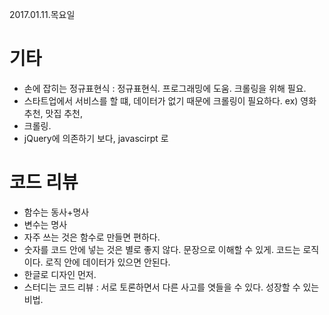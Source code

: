 2017.01.11.목요일

# 기타
- 손에 잡히는 정규표현식 : 정규표현식. 프로그래밍에 도움. 크롤링을 위해 필요.
- 스타트업에서 서비스를 할 떄,  데이터가 없기 때문에 크롤링이 필요하다.  ex) 영화 추천, 맛집 추천,
- 크롤링.
- jQuery에 의존하기 보다, javascirpt 로

# 코드 리뷰
- 함수는 동사+명사
- 변수는 명사
- 자주 쓰는 것은 함수로 만들면 편하다.
- 숫자를 코드 안에 넣는 것은 별로 좋지 않다. 문장으로 이해할 수 있게.
  코드는 로직이다. 로직 안에 데이터가 있으면 안된다.
- 한글로 디자인 먼저.
- 스터디는 코드 리뷰 : 서로 토론하면서 다른 사고를 엿들을 수 있다. 성장할 수 있는 비법.
